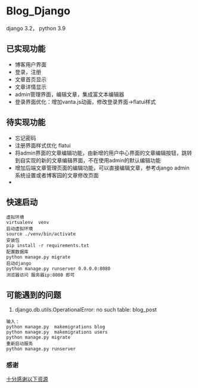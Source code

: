 # Blog_Django
django 3.2， python 3.9  

## 已实现功能
- 博客用户界面
- 登录，注册
- 文章首页显示
- 文章详情显示
- admin管理界面，编辑文章，集成富文本编辑器
- 登录界面优化：增加vanta.js动画，修改登录界面->flatui样式

## 待实现功能
- 忘记密码
- 注册界面样式优化 flatui
- 将admin界面的文章编辑功能，由新增的用户中心界面的文章编辑按钮，跳转到自实现的新的文章编辑界面，不在使用admin的默认编辑功能
- 增加后端文章管理页面的编辑功能，可以直接编辑文章，参考django admin 系统设置或者博客园的文章修改页面
- 

## 快速启动
```
虚拟环境
virtualenv  venv
启动虚拟环境
source ./venv/bin/activate
安装包
pip install -r requirements.txt
配置数据库
python manage.py migrate
启动django
python manage.py runserver 0.0.0.0:8080
浏览器访问 服务器ip:8080 即可
```


## 可能遇到的问题
1. django.db.utils.OperationalError: no such table: blog_post  
```
输入：
python manage.py  makemigrations blog
python manage.py  makemigrations users
python manage.py migrate 
重新启动服务
python manage.py runserver 
```

### 感谢
[十分感谢以下资源](./docs/感谢.md)

